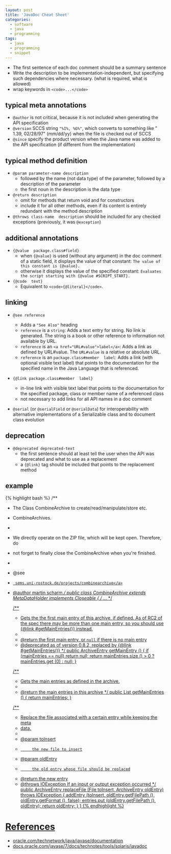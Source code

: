 ```yaml
---
layout: post
title: 'JavaDoc Cheat Sheet'
categories:
  - software
  - java
  - programming
tags:
  - java
  - programming
  - snippet
---
```


* The first sentence of each doc comment should be a summary sentence
* Write the description to be implementation-independent, but specifying such dependencies where necessary. (what is required, what is allowed)
* wrap keywords in `<code>...</code>`


## typical meta annotations
* `@author` is not critical, because it is not included when generating the API specification
* `@version` SCCS string `"%I%, %G%"`, which converts to something like " 1.39, 02/28/97" (mm/dd/yy) when the file is checked out of SCCS
* `@since` specify the product version when the Java name was added to the API specification (if different from the implementation)

## typical method definition
* `@param parameter-name description`
  * followed by the name (not data type) of the parameter, followed by a description of the parameter
  * the first noun in the description is the data type
* `@return description`
  * omit for methods that return void and for constructors
  * include it for all other methods, even if its content is entirely redundant with the method description
* `@throws class-name  description` should be included for any checked exceptions (previously, it was `@exception`)

## additional annotations
* `{@value  package.class#field}`
  * when `{@value}` is used (without any argument) in the doc comment of a static field, it displays the value of that constant: `The value of this constant is {@value}.`
  * otherwise it displays the value of the specified constant: `Evaluates the script starting with {@value #SCRIPT_START}.`
* `{@code  text}`
  * Equivalent to `<code>{@literal}</code>`.

## linking
* `@see reference`
  * Adds a `"See Also"` heading
  * `reference` is a `string`: Adds a text entry for string. No link is generated. The string is a book or other reference to information not available by URL.
  * `reference` is an `<a href="URL#value">label</a>`: Adds a link as defined by URL#value. The `URL#value` is a relative or absolute URL.
  * `reference` is an `package.class#member  label`: Adds a link (with optional visible text label) that points to the documentation for the specified name in the Java Language that is referenced. 
* `{@link package.class#member  label}`
  * in-line link with visible text label that points to the documentation for the specified package, class or member name of a referenced class
  * not necessary to add links for all API names in a doc comment

* `@serial` (or `@serialField` or `@serialData`) for interoperability with alternative implementations of a Serializable class and to document class evolution

## deprecation
* `@deprecated deprecated-text`
  * the first sentence should at least tell the user when the API was deprecated and what to use as a replacement
  * a `{@link}` tag should be included that points to the replacement method

## example

{% highlight bash %}
/**
 * The Class CombineArchive to create/read/manipulate/store etc.
 * CombineArchives.
 * <p>
 * We directly operate on the ZIP file, which will be kept open. Therefore, do
 * not forget to finally close the CombineArchive when you're finished.
 * 
 * @see <a href="https://sems.uni-rostock.de/projects/combinearchive/">
 *      sems.uni-rostock.de/projects/combinearchive</a>
 * @author martin scharm
 */
public class CombineArchive
    extends MetaDataHolder
    implements Closeable
{
    /* ... */

    /**
     * Gets the the first main entry of this archive, if defined. As of RC2 of the spec there may be more than one main entry, so you should use {@link #getMainEntries()} instead.
     * 
     * @return the first main entry, or <code>null</code> if there is no main entry
     * @deprecated as of version 0.8.2, replaced by {@link #getMainEntries()}
     */
    public ArchiveEntry getMainEntry ()
    {
        if (mainEntries == null)
            return null;
        return mainEntries.size () > 0 ? mainEntries.get (0) : null;
    }
    
    /**
     * Gets the main entries as defined in the archive.
     *
     * @return the main entries in this archive
     */
    public List<ArchiveEntry> getMainEntries ()
    {
        return mainEntries;
    }

    /**
     * Replace the file associated with a certain entry while keeping the meta
     * data.
     * 
     * @param toInsert
     *          the new file to insert
     * @param oldEntry
     *          the old entry whose file should be replaced
     * @return the new entry
     * @throws IOException If an input or output exception occurred
     */
    public ArchiveEntry replaceFile (File toInsert, ArchiveEntry oldEntry) throws IOException
    {
        addEntry (toInsert, oldEntry.getFilePath (), oldEntry.getFormat (), false);
        entries.put (oldEntry.getFilePath (), oldEntry);
        return oldEntry;
    }
}
{% endhighlight %}


# References
* [oracle.com/technetwork/java/javase/documentation](http://www.oracle.com/technetwork/java/javase/documentation/index-137868.html)
* [docs.oracle.com/javase/7/docs/technotes/tools/solaris/javadoc](http://docs.oracle.com/javase/7/docs/technotes/tools/solaris/javadoc.html)
